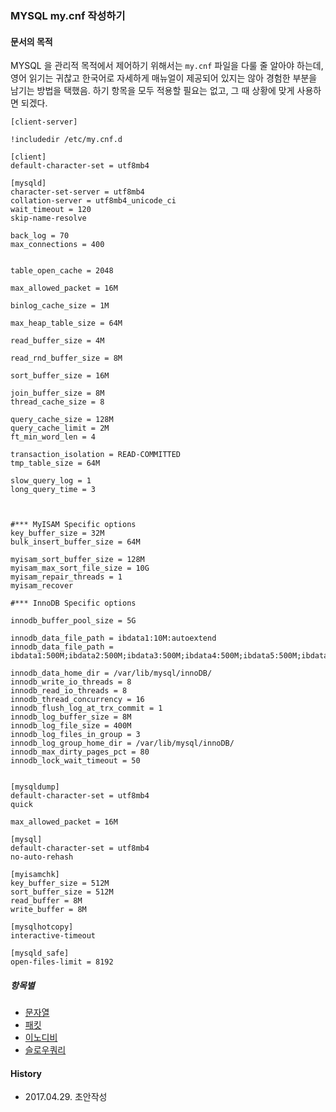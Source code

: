 ### MYSQL my.cnf 작성하기

#### 문서의 목적
MYSQL 을 관리적 목적에서 제어하기 위해서는 `my.cnf` 파일을 다룰 줄 알아야 하는데,
영어 읽기는 귀찮고 한국어로 자세하게 매뉴얼이 제공되어 있지는 않아 경험한 부분을 남기는 방법을 택했음.
하기 항목을 모두 적용할 필요는 없고, 그 때 상황에 맞게 사용하면 되겠다.

```
[client-server]

!includedir /etc/my.cnf.d

[client]
default-character-set = utf8mb4

[mysqld]
character-set-server = utf8mb4
collation-server = utf8mb4_unicode_ci
wait_timeout = 120
skip-name-resolve

back_log = 70
max_connections = 400


table_open_cache = 2048

max_allowed_packet = 16M

binlog_cache_size = 1M

max_heap_table_size = 64M

read_buffer_size = 4M

read_rnd_buffer_size = 8M

sort_buffer_size = 16M

join_buffer_size = 8M
thread_cache_size = 8

query_cache_size = 128M
query_cache_limit = 2M
ft_min_word_len = 4

transaction_isolation = READ-COMMITTED
tmp_table_size = 64M

slow_query_log = 1
long_query_time = 3



#*** MyISAM Specific options
key_buffer_size = 32M
bulk_insert_buffer_size = 64M

myisam_sort_buffer_size = 128M
myisam_max_sort_file_size = 10G
myisam_repair_threads = 1
myisam_recover

#*** InnoDB Specific options

innodb_buffer_pool_size = 5G

innodb_data_file_path = ibdata1:10M:autoextend
innodb_data_file_path = ibdata1:500M;ibdata2:500M;ibdata3:500M;ibdata4:500M;ibdata5:500M;ibdata6:500M;ibdata7:500M;ibdata8:500M;ibdata9:500M;ibdata10:500M;ibdata11:200M:autoextend

innodb_data_home_dir = /var/lib/mysql/innoDB/
innodb_write_io_threads = 8
innodb_read_io_threads = 8
innodb_thread_concurrency = 16
innodb_flush_log_at_trx_commit = 1 
innodb_log_buffer_size = 8M
innodb_log_file_size = 400M
innodb_log_files_in_group = 3
innodb_log_group_home_dir = /var/lib/mysql/innoDB/
innodb_max_dirty_pages_pct = 80
innodb_lock_wait_timeout = 50


[mysqldump]
default-character-set = utf8mb4
quick

max_allowed_packet = 16M

[mysql]
default-character-set = utf8mb4
no-auto-rehash

[myisamchk]
key_buffer_size = 512M
sort_buffer_size = 512M
read_buffer = 8M
write_buffer = 8M

[mysqlhotcopy]
interactive-timeout

[mysqld_safe]
open-files-limit = 8192
```
##### 항목별
- [문자열](/sublink/chartset.md)
- [패킷](https://github.com/juneyoung/DEV-INFOS/blob/master/MYSQL/sublink/packet.md)
- [이노디비](https://github.com/juneyoung/DEV-INFOS/blob/master/MYSQL/sublink/innodb.md)
- [슬로우쿼리](https://github.com/juneyoung/DEV-INFOS/blob/master/MYSQL/sublink/slowquery.md)

#### History
- 2017.04.29. 초안작성
